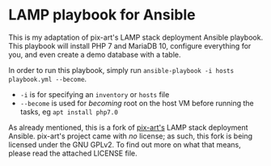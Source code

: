 # LAMP playbook for Ansible

This is my adaptation of pix-art's LAMP stack deployment Ansible playbook. This playbook will install PHP 7 and MariaDB 10, configure everything for you, and even create a demo database with a table.

In order to run this playbook, simply run `ansible-playbook -i hosts playbook.yml --become`.

* `-i` is for specifying an `inventory` or `hosts` file
* `--become` is used for _becoming_ root on the host VM before running the tasks, eg `apt install php7.0`

As already mentioned, this is a fork of [pix-art's](https://github.com/pix-art/LAMP-Playbook) LAMP stack deployment Ansible. pix-art's project came with _no_ license; as such, this fork is being licensed under the GNU GPLv2. To find out more on what that means, please read the attached LICENSE file.
 
